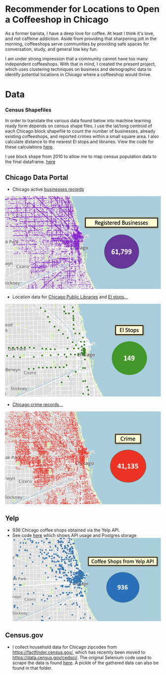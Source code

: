 Recommender for Locations to Open a Coffeeshop in Chicago
===============

As a former barista, I have a deep love for coffee.  At least I think it's love, and not caffeine addiction. Aside from providing that sharpening jolt in the morning, coffeeshops serve communities by providing safe spaces for conversation, study, and general low key fun.   

I am under strong impression that a community cannot have too many independent coffeeshops.  With that in mind, I created the present project, which uses clustering techniques on business and demographic data to identify potential locations in Chicago where a coffeeshop would thrive.

Data
===============

### Census Shapefiles
In order to translate the various data found below into machine learning ready form depends on census shape files. I use the lat/long centroid of each Chicago block shapefile to count the number of businesses, already existing coffeeshops, and reported crimes within a small square area. I also calculate distance to the nearest El stops and libraries.  View the code for these calculations [here](data/blockshapes).  

I use block shape from 2010 to allow me to map census population data to the final dataframe. [here](https://www.census.gov/geographies/mapping-files/time-series/geo/tiger-line-file.2010.html)  

## Chicago Data Portal
- Chicago active [businesses records](https://data.cityofchicago.org/Community-Economic-Development/Business-Licenses-Current-Active/uupf-x98q)   
     
 <img src="visualization/plotly/plotly_images/businesses.png" width="600" height="300" alt="Chicago business map" />  

- Location data for [Chicago Public Libraries](https://data.cityofchicago.org/Education/Libraries-Locations-Hours-and-Contact-Information/x8fc-8rcq) and [El stops](https://data.cityofchicago.org/Transportation/CTA-System-Information-List-of-L-Stops/8pix-ypme)__

<img src="visualization/plotly/plotly_images/el_stop_map.png"
     width="600" height="300" alt="Chicago El Stop Map" />  

- [Chicago crime records](https://data.cityofchicago.org/Public-Safety/Crimes-2001-to-present/ijzp-q8t2)__

<img src="visualization/plotly/plotly_images/crime_map.png"
     width="600" height="300" alt="Chicago El Stop Map" />  

## Yelp

- 936 Chicago coffee shops obtained via the Yelp API. 
- See code [here](./data/yelp) which shows API usage and Postgres storage
![yelp coffee shop map_map](visualization/plotly/plotly_images/yelp_coffee_shops.png)  

## Census.gov
- I collect household data for Chicago zipcodes from https://factfinder.census.gov/, which has recently been moved to https://data.census.gov/cedsci/. The original Selenium code used to scrape the data is found [here]('data/zip_mean_inc/').  A pickle of the gathered data can also be found in that folder.

